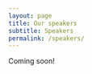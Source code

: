 ```yaml
---
layout: page
title: Our speakers
subtitle: Speakers
permalink: /speakers/
---
```

<div class="pretty-links">

Coming soon!

</div>
